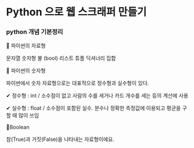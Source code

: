 # Python 으로 웹 스크래퍼 만들기

<h3>python 개념 기본정리</h3>

📌 파이썬의 자료형 

문자열 숫자형 불 (bool) 리스트 튜플 딕셔너리 집합


📌 파이썬의 숫자형 

파이썬에서 숫자 자료형으로는 대표적으로 정수형과 실수형이 있다.


✔ 정수형 : int / 소수점이 없고 사람의 수를 세거나 카드 개수를 세는 등의 계산에 사용

✔ 실수형 : float / 소수점이 포함된 실수. 분수나 정확한 측정값에 이용되고 평균을 구할 때 많이 쓰임

📌Boolean

참(True)과 거짓(False)을 나타내는 자료형이에요.
